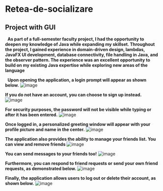 # Retea-de-socializare
## Project with GUI

&nbsp; **As part of a full-semester faculty project, I had the opportunity to deepen my knowledge of Java while expanding my skillset. Throughout the project, I gained experience in domain-driven design, lambdas, JavaFX UI development, database connectivity, file handling in Java, and the observer pattern. The experience was an excellent opportunity to build on my existing Java expertise while exploring new areas of the language**

&nbsp; **Upon opening the application, a login prompt will appear as shown below.**
![image](https://user-images.githubusercontent.com/30391543/222969032-aa7786a5-29ba-4414-80c9-a2465be78666.png)

**If you do not have an account, you can choose to sign up instead.**
![image](https://user-images.githubusercontent.com/30391543/222969108-9f556402-3ccb-495a-900d-8409363f1bcb.png)

**For security purposes, the password will not be visible while typing or after it has been entered.**
![image](https://user-images.githubusercontent.com/30391543/222969312-d2a6aba1-0fca-4dc7-a588-169446b0c93b.png)

**Once logged in, a personalized greeting window will appear with your profile picture and name in the center.**
![image](https://user-images.githubusercontent.com/30391543/222969425-93dedfd2-e23c-4214-9cfd-1ee9988440b1.png)

**The application also provides the ability to manage your friends list. You can view and remove friends**
![image](https://user-images.githubusercontent.com/30391543/222969504-9ed1e832-2770-41ed-81e3-1057618e1ec7.png)

**You can send messages to your friends too!**
![image](https://user-images.githubusercontent.com/30391543/222969538-cf40d65d-8e5f-480e-b08c-f96579301dc1.png)

**Furthermore, you can respond to friend requests or send your own friend requests, as demonstrated below.**
![image](https://user-images.githubusercontent.com/30391543/222969629-eb73e970-ea87-414a-a192-a8b79a3558c7.png)

**Finally, the application allows users to log out or delete their account, as shown below.**
![image](https://user-images.githubusercontent.com/30391543/222969664-11e66733-c886-4686-b14b-d8e996303144.png)
